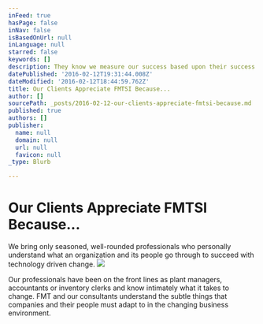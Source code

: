 ```yaml
---
inFeed: true
hasPage: false
inNav: false
isBasedOnUrl: null
inLanguage: null
starred: false
keywords: []
description: They know we measure our success based upon their success.
datePublished: '2016-02-12T19:31:44.008Z'
dateModified: '2016-02-12T18:44:59.762Z'
title: Our Clients Appreciate FMTSI Because...
author: []
sourcePath: _posts/2016-02-12-our-clients-appreciate-fmtsi-because.md
published: true
authors: []
publisher:
  name: null
  domain: null
  url: null
  favicon: null
_type: Blurb

---
```

# Our Clients Appreciate FMTSI Because...

We bring only seasoned, well-rounded professionals who personally 
understand what an organization and its people go through to succeed 
with technology driven change.
![](https://s3-us-west-2.amazonaws.com/the-grid-img/p/5411bc068416434d710e8c9f4612c7fe2be1fb13.gif)

Our professionals have been on the front lines as plant managers, 
accountants or inventory clerks and know intimately what it takes to 
change. FMT and our consultants understand the subtle things that 
companies and their people must adapt to in the changing business 
environment.